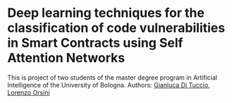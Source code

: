 # Deep learning techniques for the classification of code vulnerabilities in Smart Contracts using Self Attention Networks

This is project of two students of the master degree program in Artificial Intelligence of the University of Bologna.
Authors: [Gianluca Di Tuccio](mailto:gianluca.dituccio@studio.unibo.it), [Lorenzo Orsini](mailto:lorenzo.orsini4@studio.unibo.it)
